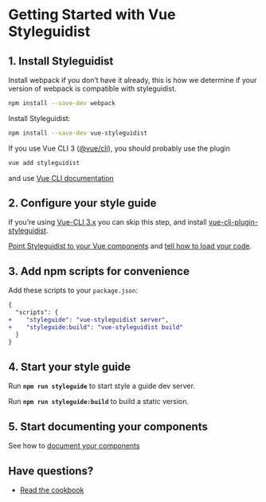 # Getting Started with Vue Styleguidist

## 1. Install Styleguidist

Install webpack if you don’t have it already, this is how we determine if your version of webpack is compatible with styleguidist.

```bash
npm install --save-dev webpack
```

Install Styleguidist:

```bash
npm install --save-dev vue-styleguidist
```

If you use Vue CLI 3 ([@vue/cli](https://cli.vuejs.org/)), you should probably use the plugin

```sh
vue add styleguidist
```

and use [Vue CLI documentation](VueCLI3.md)

## 2. Configure your style guide

If you’re using [Vue-CLI 3.x](https://github.com/vuejs/vue-cli) you can skip this step, and install [vue-cli-plugin-styleguidist](https://github.com/vue-styleguidist/vue-cli-plugin-styleguidist).

[Point Styleguidist to your Vue components](Components.md) and [tell how to load your code](Webpack.md).

## 3. Add npm scripts for convenience

Add these scripts to your `package.json`:

```diff
{
  "scripts": {
+    "styleguide": "vue-styleguidist server",
+    "styleguide:build": "vue-styleguidist build"
  }
}
```

## 4. Start your style guide

Run **`npm run styleguide`** to start style a guide dev server.

Run **`npm run styleguide:build`** to build a static version.

## 5. Start documenting your components

See how to [document your components](Documenting.md)

## Have questions?

- [Read the cookbook](Cookbook.md)
